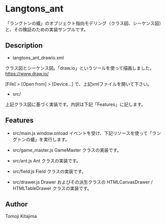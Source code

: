 # Langtons_ant

「ラングトンの蟻」のオブジェクト指向モデリング（クラス図、シーケンス図）と、その検証のための実装サンプルです。


## Description

- langtons_ant_drawio.xml

クラス図とシーケンス図。「draw.io」というツールを使って描画しました。
https://www.draw.io/

[File] > [Open from] > [Device...]
で、上記xmlファイルを開いて下さい。

- src/

上記クラス図に基づく実装です。内訳は下記「Features」に記します。


## Features

- src/main.js
  window.onload イベントを受け、下記リソースを使って「ラングトンの蟻」を実行します。

- src/game_master.js
  GameMaster クラスの実装です。

- src/ant.js
  Ant クラスの実装です。

- src/field.js
  Field クラスの実装です。

- src/drawer.js
  Drawer およびその派生クラスの HTMLCanvasDrawer / HTMLTableDrawer クラスの実装です。


## Author

Tomoji Kitajima

